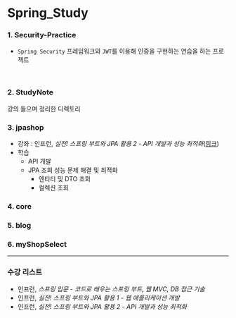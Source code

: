# Spring_Study
### 1. Security-Practice
- `Spring Security` 프레임워크와 `JWT`를 이용해 인증을 구현하는 연습을 하는 프로젝트
<br>

### 2. StudyNote 
강의 들으며 정리한 디렉토리
<br>

### 3. jpashop  
- 강좌 : 인프런, <i>실전! 스프링 부트와 JPA 활용 2 - API 개발과 성능 최적화</i>([링크](https://www.inflearn.com/course/%EC%8A%A4%ED%94%84%EB%A7%81%EB%B6%80%ED%8A%B8-JPA-API%EA%B0%9C%EB%B0%9C-%EC%84%B1%EB%8A%A5%EC%B5%9C%EC%A0%81%ED%99%94#))
- 학습
  - API 개발
  - JPA 조회 성능 문제 해결 및 최적화
    - 엔티티 및 DTO 조회
    - 컬렉션 조회

### 4. core
### 5. blog
### 6. myShopSelect

---

### 수강 리스트
- 인프런, <i>스프링 입문 - 코드로 배우는 스프링 부트, 웹 MVC, DB 접근 기술</i>
- 인프런, <i>실전! 스프링 부트와 JPA 활용 1 - 웹 애플리케이션 개발</i>
- 인프런, <i>실전! 스프링 부트와 JPA 활용 2 - API 개발과 성능 최적화</i>
